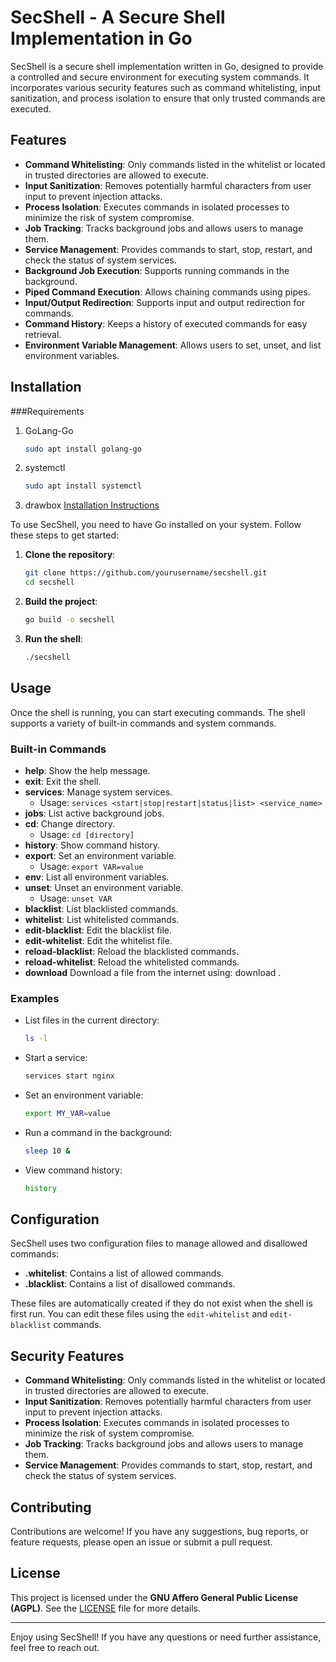 # SecShell - A Secure Shell Implementation in Go

SecShell is a secure shell implementation written in Go, designed to provide a controlled and secure environment for executing system commands. It incorporates various security features such as command whitelisting, input sanitization, and process isolation to ensure that only trusted commands are executed.

## Features

- **Command Whitelisting**: Only commands listed in the whitelist or located in trusted directories are allowed to execute.
- **Input Sanitization**: Removes potentially harmful characters from user input to prevent injection attacks.
- **Process Isolation**: Executes commands in isolated processes to minimize the risk of system compromise.
- **Job Tracking**: Tracks background jobs and allows users to manage them.
- **Service Management**: Provides commands to start, stop, restart, and check the status of system services.
- **Background Job Execution**: Supports running commands in the background.
- **Piped Command Execution**: Allows chaining commands using pipes.
- **Input/Output Redirection**: Supports input and output redirection for commands.
- **Command History**: Keeps a history of executed commands for easy retrieval.
- **Environment Variable Management**: Allows users to set, unset, and list environment variables.

## Installation

###Requirements
1. GoLang-Go
   ```bash
   sudo apt install golang-go
   ```  
2. systemctl
   ```bash
   sudo apt install systemctl
   ```
3. drawbox
   [Installation Instructions](https://github.com/KaliforniaGator/DrawBox)

To use SecShell, you need to have Go installed on your system. Follow these steps to get started:

1. **Clone the repository**:
   ```bash
   git clone https://github.com/yourusername/secshell.git
   cd secshell
   ```

2. **Build the project**:
   ```bash
   go build -o secshell
   ```

3. **Run the shell**:
   ```bash
   ./secshell
   ```

## Usage

Once the shell is running, you can start executing commands. The shell supports a variety of built-in commands and system commands.

### Built-in Commands

- **help**: Show the help message.
- **exit**: Exit the shell.
- **services**: Manage system services.
  - Usage: `services <start|stop|restart|status|list> <service_name>`
- **jobs**: List active background jobs.
- **cd**: Change directory.
  - Usage: `cd [directory]`
- **history**: Show command history.
- **export**: Set an environment variable.
  - Usage: `export VAR=value`
- **env**: List all environment variables.
- **unset**: Unset an environment variable.
  - Usage: `unset VAR`
- **blacklist**: List blacklisted commands.
- **whitelist**: List whitelisted commands.
- **edit-blacklist**: Edit the blacklist file.
- **edit-whitelist**: Edit the whitelist file.
- **reload-blacklist**: Reload the blacklisted commands.
- **reload-whitelist**: Reload the whitelisted commands.
- **download** Download a file from the internet using: download <filename>.

### Examples

- List files in the current directory:
  ```bash
  ls -l
  ```

- Start a service:
  ```bash
  services start nginx
  ```

- Set an environment variable:
  ```bash
  export MY_VAR=value
  ```

- Run a command in the background:
  ```bash
  sleep 10 &
  ```

- View command history:
  ```bash
  history
  ```

## Configuration

SecShell uses two configuration files to manage allowed and disallowed commands:

- **.whitelist**: Contains a list of allowed commands.
- **.blacklist**: Contains a list of disallowed commands.

These files are automatically created if they do not exist when the shell is first run. You can edit these files using the `edit-whitelist` and `edit-blacklist` commands.

## Security Features

- **Command Whitelisting**: Only commands listed in the whitelist or located in trusted directories are allowed to execute.
- **Input Sanitization**: Removes potentially harmful characters from user input to prevent injection attacks.
- **Process Isolation**: Executes commands in isolated processes to minimize the risk of system compromise.
- **Job Tracking**: Tracks background jobs and allows users to manage them.
- **Service Management**: Provides commands to start, stop, restart, and check the status of system services.

## Contributing

Contributions are welcome! If you have any suggestions, bug reports, or feature requests, please open an issue or submit a pull request.

## License

This project is licensed under the **GNU Affero General Public License (AGPL)**. See the [LICENSE](LICENSE) file for more details.

---

Enjoy using SecShell! If you have any questions or need further assistance, feel free to reach out.
